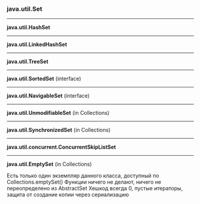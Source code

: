 ### java.util.Set

---

**java.util.HashSet**

---

**java.util.LinkedHashSet**

---

**java.util.TreeSet**

---

**java.util.SortedSet** (interface)

---

**java.util.NavigableSet** (interface)

---

**java.util.UnmodifiableSet** (in Collections)

---

**java.util.SynchronizedSet** (in Collections)

---

**java.util.concurrent.ConcurrentSkipListSet**

---

**java.util.EmptySet** (in Collections)

Есть только один экземпляр данного класса, доступный по Collections.emptySet()
Функции ничего не делают, ничего не переопределено из AbstractSet
Хешкод всегда 0, пустые итераторы, защита от создание копии через сериализацию
